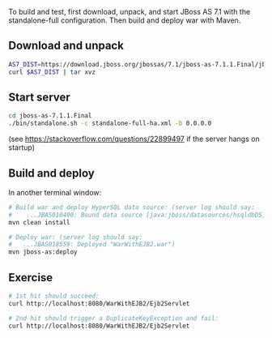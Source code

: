 To build and test, first download, unpack, and start JBoss AS 7.1 with the standalone-full configuration. Then build and deploy war with Maven.

## Download and unpack

```bash
AS7_DIST=https://download.jboss.org/jbossas/7.1/jboss-as-7.1.1.Final/jboss-as-7.1.1.Final.tar.gz
curl $AS7_DIST | tar xvz
```

## Start server

```bash
cd jboss-as-7.1.1.Final
./bin/standalone.sh -c standalone-full-ha.xml -b 0.0.0.0
```
(see https://stackoverflow.com/questions/22899497 if the server hangs on startup)

## Build and deploy

In another terminal window:

```bash
# Build war and deploy HyperSQL data source: (server log should say:
#    ...JBAS010400: Bound data source [java:jboss/datasources/hsqldbDS])
mvn clean install

# Deploy war: (server log should say:
#   ...JBAS018559: Deployed "WarWithEJB2.war")
mvn jboss-as:deploy
```

## Exercise

```bash
# 1st hit should succeed:
curl http://localhost:8080/WarWithEJB2/Ejb2Servlet

# 2nd hit should trigger a DuplicateKeyException and fail:
curl http://localhost:8080/WarWithEJB2/Ejb2Servlet
```
